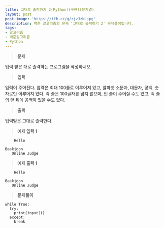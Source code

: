 ```yaml
---
title: 그대로 출력하기 2(Python)(구현)(문자열)
layout: post
post-image: 'https://ifh.cc/g/zjvJzN.jpg'
description: 백준 알고리즘의 문제 '그대로 출력하기 2' 문제풀이입니다.
tags:
- 알고리즘
- 백준알고리즘
- Python
---
```



>**문제**

입력 받은 대로 출력하는 프로그램을 작성하시오.

>**입력**

입력이 주어진다. 입력은 최대 100줄로 이루어져 있고, 알파벳 소문자, 대문자, 공백, 숫자로만 이루어져 있다. 각 줄은 100글자를 넘지 않으며, 빈 줄이 주어질 수도 있고, 각 줄의 앞 뒤에 공백이 있을 수도 있다.

>**출력**

입력받은 그대로 출력한다.

>**예제 입력 1**

	    Hello
	
	Baekjoon     
	   Online Judge    

>**예제 출력 1**

	    Hello
	
	Baekjoon     
	   Online Judge    

>**문제풀이**

	while True:
	  try:
	    print(input())
	  except:
	    break
